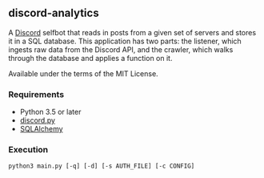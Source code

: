 ## discord-analytics
A [Discord](https://discordapp.com) selfbot that reads in posts from a given set
of servers and stores it in a SQL database. This application has two parts: the
listener, which ingests raw data from the Discord API, and the crawler, which
walks through the database and applies a function on it.

Available under the terms of the MIT License.

### Requirements
* Python 3.5 or later
* [discord.py](https://github.com/Rapptz/discord.py)
* [SQLAlchemy](http://www.sqlalchemy.org/)

### Execution
```
python3 main.py [-q] [-d] [-s AUTH_FILE] [-c CONFIG]
```

